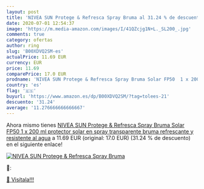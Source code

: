 ```yaml
---
layout: post
title: 'NIVEA SUN Protege & Refresca Spray Bruma al 31.24 % de descuento'
date: 2020-07-01 12:54:37
image: 'https://m.media-amazon.com/images/I/41QZcjg1N+L._SL200_.jpg'
comments: true
category: ofertas
author: ring
slug: 'B00XDVQ2SM-es'
actualPrice: 11.69 EUR
currency: EUR
price: 11.69
comparePrice: 17.0 EUR
prodname: 'NIVEA SUN Protege & Refresca Spray Bruma Solar FP50  1 x 200 ml   protector solar en spray transparente  bruma refrescante y resistente al agua'
country: 'es'
flag: '🇪🇸'
buyurl: 'https://www.amazon.es/dp/B00XDVQ2SM/?tag=tolees-21'
descuento: '31.24'
average: '11.276666666666667'
---
```


Ahora mismo tienes [NIVEA SUN Protege & Refresca Spray Bruma Solar FP50  1 x 200 ml   protector solar en spray transparente  bruma refrescante y resistente al agua](https://www.amazon.es/dp/B00XDVQ2SM/?tag=tolees-21) a 11.69 EUR (original: 17.0 EUR) (31.24 %  de descuento) en el siguiente enlace!

[![NIVEA SUN Protege & Refresca Spray Bruma](https://m.media-amazon.com/images/I/41QZcjg1N+L._SL200_.jpg)](https://www.amazon.es/dp/B00XDVQ2SM/?tag=tolees-21)

🔎:


[🛒 Visítala!!!](https://www.amazon.es/dp/B00XDVQ2SM/?tag=tolees-21)
